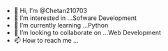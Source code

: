 - 👋 Hi, I’m @Chetan210703
- 👀 I’m interested in ...Sofware Development
- 🌱 I’m currently learning ...Python
- 💞️ I’m looking to collaborate on ...Web Development
- 📫 How to reach me ...

<!---
Chetan210703/Chetan210703 is a ✨ special ✨ repository because its `README.md` (this file) appears on your GitHub profile.
You can click the Preview link to take a look at your changes.
--->
